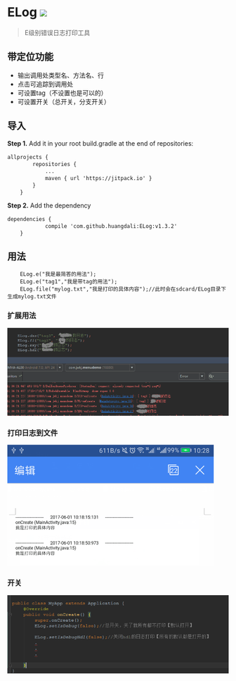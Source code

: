 # ELog  [![](https://jitpack.io/v/huangdali/ELog.svg)](https://jitpack.io/#huangdali/ELog)

> E级别错误日志打印工具



## 带定位功能
- 输出调用处类型名、方法名、行
- 点击可追踪到调用处
- 可设置tag（不设置也是可以的）
- 可设置开关（总开关，分支开关）

## 导入
**Step 1.**  Add it in your root build.gradle at the end of repositories:
```
allprojects {
		repositories {
			...
			maven { url 'https://jitpack.io' }
		}
	}
```

**Step 2.** Add the dependency

```
dependencies {
	        compile 'com.github.huangdali:ELog:v1.3.2'
	}
```

## 用法

```
    ELog.e("我是最简答的用法");
    ELog.e("tag1","我是带tag的用法");
    ELog.file("mylog.txt","我是打印的具体内容");//此时会在sdcard/ELog目录下生成mylog.txt文件
```

### 扩展用法

![](https://github.com/huangdali/ELog/blob/master/use.png)

### 打印日志到文件

![](https://github.com/huangdali/ELog/blob/master/file.png)


### 开关

![](https://github.com/huangdali/ELog/blob/master/switch.png)
